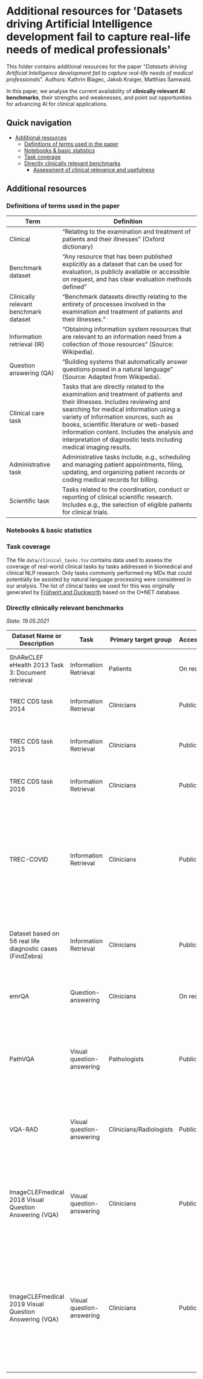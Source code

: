 # Additional resources for 'Datasets driving Artificial Intelligence development fail to capture real-life needs of medical professionals'

This folder contains additional resources for the paper "*Datasets driving Artificial Intelligence development fail to capture real-life needs of medical professionals*".
Authors: Kathrin Blagec, Jakob Kraiger, Matthias Samwald.

In this paper, we analyse the current availability of **clinically relevant AI benchmarks**, their strengths and weaknesses, and point out opportunities for advancing AI for clinical applications.

## Quick navigation

* [Additional resources](#additional-resources)
  - [Definitions of terms used in the paper](#definitions-of-terms-used-in-the-paper)
  - [Notebooks & basic statistics](#notebooks---basic-statistics)
  - [Task coverage](#task-coverage)
  - [Directly clinically relevant benchmarks](#directly-clinically-relevant-benchmarks)
    + [Assessment of clinical relevance and usefulness](#assessment-of-clinical-relevance-and-usefulness)

## Additional resources

### Definitions of terms used in the paper

| Term                                  | Definition                                                                                                                                                                                                                                                                                                                                                                |
|---------------------------------------|---------------------------------------------------------------------------------------------------------------------------------------------------------------------------------------------------------------------------------------------------------------------------------------------------------------------------------------------------------------------------|
| Clinical                              | “Relating to the examination and treatment of patients and their illnesses”  (Oxford dictionary)                                                                                                                                                                                                                                                                          |
| Benchmark dataset                     | “Any resource that has been published explicitly as a dataset that can be used for evaluation, is publicly available or accessible on request, and has clear evaluation methods defined”                                                                                                                                                                                  |
| Clinically relevant benchmark dataset | “Benchmark datasets directly relating to the entirety of processes involved in the examination and treatment of patients and their illnesses.”                                                                                                                                                                                                                            |
| Information retrieval (IR)            | “Obtaining information system resources that are relevant to an information need from a collection of those resources” (Source: Wikipedia).                                                                                                                                                                                                                               |
| Question answering (QA)               | “Building systems that automatically answer questions posed in a natural language” (Source: Adapted from Wikipedia).                                                                                                                                                                                                                                                      |
| Clinical care task                    | Tasks that are directly related to the examination and treatment of patients and their illnesses. Includes reviewing and searching for medical information using a variety of information sources, such as books, scientific literature or web-based information content. Includes the analysis and interpretation of diagnostic tests including medical imaging results. |
| Administrative task                   | Administrative tasks include, e.g., scheduling and managing patient appointments, filing, updating, and organizing patient records or coding medical records for billing.                                                                                                                                                                                                 |
| Scientific task                       | Tasks related to the coordination, conduct or reporting of clinical scientific research. Includes e.g., the selection of eligible patients for clinical trials.                                                                                                                                                                                                           |

### Notebooks & basic statistics


### Task coverage

The file `data/clinical_tasks.tsv` contains data used to assess the coverage of real-world clinical tasks by tasks addressed in biomedical and clinical NLP research. Only tasks commonly performed my MDs that could potentially be assisted by natural language processing were considered in our analysis. The list of clinical tasks we used for this was originally generated by [Frühwirt and Duckworth](https://arxiv.org/pdf/1910.09444.pdf) based on the O*NET database.

### Directly clinically relevant benchmarks
*State: 19.05.2021*

| Dataset Name or Description                                | Task                      | Primary target group    | Accessibility | Licensing                                        | Data type                                        | Generation process                                                                                               | Number of items                                                                                                                                                                                                                     | Number of annotators                                                                                   | Source/Paper                                            | Repository                                                          |
|------------------------------------------------------------|---------------------------|-------------------------|---------------|--------------------------------------------------|--------------------------------------------------|------------------------------------------------------------------------------------------------------------------|-------------------------------------------------------------------------------------------------------------------------------------------------------------------------------------------------------------------------------------|--------------------------------------------------------------------------------------------------------|---------------------------------------------------------|---------------------------------------------------------------------|
| ShAReCLEF eHealth 2013 Task 3: Document retrieval          | Information Retrieval     | Patients                | On request    | PhysioNet Credentialed Health Data License 1.5.0 | Clinical notes / EHR data                        | Manual generation of queries                                                                                     | Training set: 5 development queries, <br>Test set: 50 test queries                                                                                                                                                                  | Not stated                                                                                             | [Link](https://sites.google.com/site/shareclefehealth/) | [Link](https://www.physionet.org/content/shareclefehealth2013/1.0/) |
| TREC CDS task 2014                                         | Information Retrieval     | Clinicians              | Public        | Not stated                                       | Biomedical scientific literature                 | Manual generation of topics                                                                                      | 30 topics, PMC snapshot covering 733,138 articles<br>                                                                                                                                                                               | Not stated                                                                                             | -                                                       | [Link](http://www.trec-cds.org/)                                    |
| TREC CDS task 2015                                         | Information Retrieval     | Clinicians              | Public        | Not stated                                       | Biomedical scientific literature                 | Manual generation of topics                                                                                      | Task A: 30 topics, Task B: 30 topics, PMC snapshot covering 733,138 articles                                                                                                                                                        | Not stated                                                                                             | -                                                       | [Link](http://www.trec-cds.org/)                                    |
| TREC CDS task 2016                                         | Information Retrieval     | Clinicians              | Public        | Not stated                                       | Biomedical scientific literature                 | Manual generation of topics                                                                                      | 30 Topics, PMC snapshot covering >1.25 million articles                                                                                                                                                                             | Not stated                                                                                             | -                                                       | [Link](http://www.trec-cds.org/)                                    |
| TREC-COVID                                                 | Information Retrieval     | Clinicians              | Public        | Not stated                                       | Biomedical scientific literature                 | Manual relevance annotation, Generation of topics via community input, extraction from queries and media sources | Round 1 <br>Articles: 51,103<br>Topics: 30<br>Round 2<br>Articles: 59,851 <br>Topics: 35<br>Round 3 <br>Articles:128,492 <br>Topics: 40<br>Round 4<br>Articles:157,817 <br>Topics: 45<br>Round 5<br>Articles:191,175<br>Topics: 50  | 17 MesH indexers, 10 OHSU medical students, 40 individuals with a medical or biomedical science degree | [Link](https://ir.nist.gov/covidSubmit/)                | [Link](https://ir.nist.gov/covidSubmit/data.html)                   |
| Dataset based on 56 real life diagnostic cases (FindZebra) | Information Retrieval     | Clinicians              | Public        | Not stated                                       | Biomedical scientific literature                 | Extracted from online resources                                                                                  | 56 real life diagnostic cases and top 20 retrieved documents                                                                                                                                                                        | Top 20 retrieved documents annotated for relevance by authors                                          | [Link](https://arxiv.org/pdf/1303.3229.pdf)             | [Link](https://arxiv.org/pdf/1303.3229.pdf)                         |
| emrQA                                                      | Question-answering        | Clinicians              | On request    | n2c2 NLP Data Use Agreement                      | Clinical notes / EHR data                        | Automatic generation of question-answer pairs                                                                    | QA pairs: 1,957,835, QL pairs: 1,225,369                                                                                                                                                                                            | -                                                                                                      | [Paper](https://github.com/panushri25/emrQA)            | [Link](https://www.aclweb.org/anthology/D18-1258/)                  |
| PathVQA                                                    | Visual question-answering | Pathologists            | Public        | Not stated                                       | Histology images                                 | Semi-automated generation of question answer-pairs based on images and captions                                  | 32,799 question-answer pairs across 4,998 images                                                                                                                                                                                    | -                                                                                                      | [Link](https://pubmed.ncbi.nlm.nih.gov/23462700/)       | [Link](https://pubmed.ncbi.nlm.nih.gov/23462700/)                   |
| VQA-RAD                                                    | Visual question-answering | Clinicians/Radiologists | Public        | CC0 1.0 Universal                                | Medical images; Clinical question-answer pairs   | Manual generation of question-answer pairs based on images                                                       | 2248 across 315 images from 315 unique patients                                                                                                                                                                                     | 1-15 volunteer clinical trainees                                                                       | [Link](https://www.nature.com/articles/sdata2018251)    | [Link](https://osf.io/89kps/)                                       |
| ImageCLEFmedical 2018 Visual Question Answering (VQA)      | Visual question-answering | Clinicians              | Public        | Not stated                                       | Radiology images; Clinical question-answer pairs | Semi-automated generation of question answer-pairs based on images and captions                                  | 6,413 question-answer pairs across 2,866 medical images                                                                                                                                                                             | Quality check by 1 annotator with unknown expertise and 1 annotator with clinical expertise            | [Link](https://www.imageclef.org/2018/VQA-Med)          | [Link](https://www.imageclef.org/2018/VQA-Med)                      |
| ImageCLEFmedical 2019 Visual Question Answering (VQA)      | Visual question-answering | Clinicians              | Public        | Not stated                                       | Radiology images; Clinical question-answer pairs | Automatic generation of question-answer pairs                                                                    | Training set: 12,792 Question-answer pairs across 3,200 medical images,Validation set: 2000 Question-answer pairs across 500 medical images, Test set: 500 questions across 500 medical images                                      | Test set: <br>Manual validation by two medical doctors                                                 | [Link](https://www.imageclef.org/2019/medical/vqa/)     | [Link](https://www.imageclef.org/2019/medical/vqa/)                 |
|                                                            |                           |                         |               |                                                  |                                                  |                                                                                                                  |                                                                                                                                                                                                                                     |                                                                                                        |                                                         |                                                                     |

